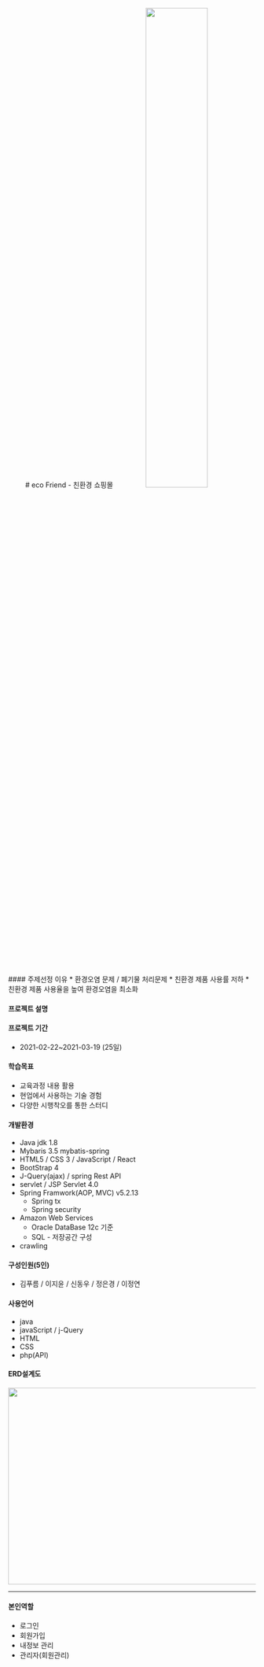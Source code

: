 <p align="center">
# eco Friend - 친환경 쇼핑몰 
 <img src="https://user-images.githubusercontent.com/79494725/114126441-64e45700-9933-11eb-9083-5446ab3c8bf9.png" width="50%" height="50%">
</p>
#### 주제선정 이유
* 환경오염 문제 / 폐기물 처리문제
* 친환경 제품 사용률 저하
* 친환경 제품 사용율을 높여 환경오염을 최소화

#### 프로젝트 설명

#### 프로젝트 기간
* 2021-02-22~2021-03-19 (25일)

#### 학습목표
* 교육과정 내용 활용
* 현업에서 사용하는 기술 경험
* 다양한 시행착오를 통한 스터디

#### 개발환경
* Java jdk 1.8
* Mybaris 3.5 mybatis-spring
* HTML5 / CSS 3 / JavaScript / React
* BootStrap 4
* J-Query(ajax) / spring Rest API
* servlet / JSP Servlet 4.0
* Spring Framwork(AOP, MVC) v5.2.13
  * Spring tx
  * Spring security
* Amazon Web Services
  * Oracle DataBase 12c 기준
  * SQL - 저장공간 구성
* crawling

#### 구성인원(5인)
* 김푸름 / 이지윤 / 신동우 / 정은경 / 이정연

#### 사용언어
* java
* javaScript / j-Query
* HTML
* CSS
* php(API)

#### ERD설계도
<img src="https://user-images.githubusercontent.com/79494725/114125840-34e88400-9932-11eb-8b5a-188c9f72fc44.jpg" width="600" height="400">

***
#### 본인역할
* 로그인 
* 회원가입 
* 내정보 관리
* 관리자(회원관리)




